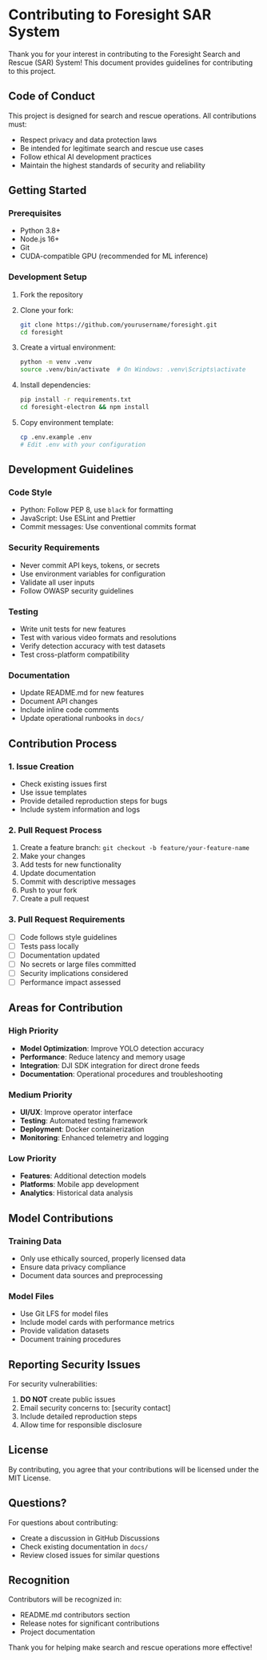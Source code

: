 # Contributing to Foresight SAR System

Thank you for your interest in contributing to the Foresight Search and Rescue (SAR) System! This document provides guidelines for contributing to this project.

## Code of Conduct

This project is designed for search and rescue operations. All contributions must:
- Respect privacy and data protection laws
- Be intended for legitimate search and rescue use cases
- Follow ethical AI development practices
- Maintain the highest standards of security and reliability

## Getting Started

### Prerequisites
- Python 3.8+
- Node.js 16+
- Git
- CUDA-compatible GPU (recommended for ML inference)

### Development Setup

1. Fork the repository
2. Clone your fork:
   ```bash
   git clone https://github.com/yourusername/foresight.git
   cd foresight
   ```

3. Create a virtual environment:
   ```bash
   python -m venv .venv
   source .venv/bin/activate  # On Windows: .venv\Scripts\activate
   ```

4. Install dependencies:
   ```bash
   pip install -r requirements.txt
   cd foresight-electron && npm install
   ```

5. Copy environment template:
   ```bash
   cp .env.example .env
   # Edit .env with your configuration
   ```

## Development Guidelines

### Code Style
- Python: Follow PEP 8, use `black` for formatting
- JavaScript: Use ESLint and Prettier
- Commit messages: Use conventional commits format

### Security Requirements
- Never commit API keys, tokens, or secrets
- Use environment variables for configuration
- Validate all user inputs
- Follow OWASP security guidelines

### Testing
- Write unit tests for new features
- Test with various video formats and resolutions
- Verify detection accuracy with test datasets
- Test cross-platform compatibility

### Documentation
- Update README.md for new features
- Document API changes
- Include inline code comments
- Update operational runbooks in `docs/`

## Contribution Process

### 1. Issue Creation
- Check existing issues first
- Use issue templates
- Provide detailed reproduction steps for bugs
- Include system information and logs

### 2. Pull Request Process
1. Create a feature branch: `git checkout -b feature/your-feature-name`
2. Make your changes
3. Add tests for new functionality
4. Update documentation
5. Commit with descriptive messages
6. Push to your fork
7. Create a pull request

### 3. Pull Request Requirements
- [ ] Code follows style guidelines
- [ ] Tests pass locally
- [ ] Documentation updated
- [ ] No secrets or large files committed
- [ ] Security implications considered
- [ ] Performance impact assessed

## Areas for Contribution

### High Priority
- **Model Optimization**: Improve YOLO detection accuracy
- **Performance**: Reduce latency and memory usage
- **Integration**: DJI SDK integration for direct drone feeds
- **Documentation**: Operational procedures and troubleshooting

### Medium Priority
- **UI/UX**: Improve operator interface
- **Testing**: Automated testing framework
- **Deployment**: Docker containerization
- **Monitoring**: Enhanced telemetry and logging

### Low Priority
- **Features**: Additional detection models
- **Platforms**: Mobile app development
- **Analytics**: Historical data analysis

## Model Contributions

### Training Data
- Only use ethically sourced, properly licensed data
- Ensure data privacy compliance
- Document data sources and preprocessing

### Model Files
- Use Git LFS for model files
- Include model cards with performance metrics
- Provide validation datasets
- Document training procedures

## Reporting Security Issues

For security vulnerabilities:
1. **DO NOT** create public issues
2. Email security concerns to: [security contact]
3. Include detailed reproduction steps
4. Allow time for responsible disclosure

## License

By contributing, you agree that your contributions will be licensed under the MIT License.

## Questions?

For questions about contributing:
- Create a discussion in GitHub Discussions
- Check existing documentation in `docs/`
- Review closed issues for similar questions

## Recognition

Contributors will be recognized in:
- README.md contributors section
- Release notes for significant contributions
- Project documentation

Thank you for helping make search and rescue operations more effective!